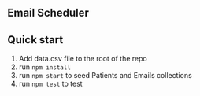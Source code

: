 ## Email Scheduler

## Quick start

1.  Add data.csv file to the root of the repo
2.  run `npm install`
3.  run `npm start` to seed Patients and Emails collections
4.  run `npm test` to test
